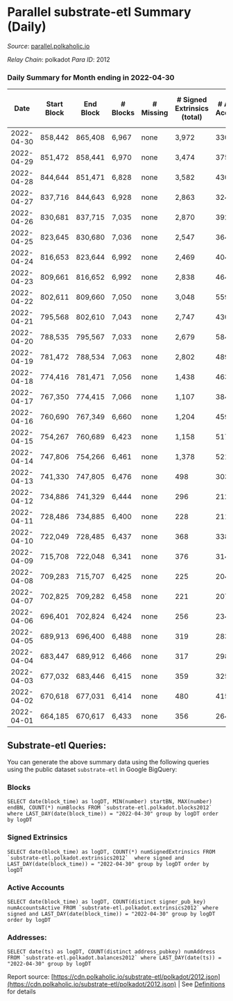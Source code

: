 # Parallel substrate-etl Summary (Daily)

_Source_: [parallel.polkaholic.io](https://parallel.polkaholic.io)

*Relay Chain*: polkadot
*Para ID*: 2012



### Daily Summary for Month ending in 2022-04-30


| Date | Start Block | End Block | # Blocks | # Missing | # Signed Extrinsics (total) | # Active Accounts | # Addresses with Balances | # Events | # Transfers | # XCM Transfers In | # XCM Transfers Out |
| ---- | ----------- | --------- | -------- | --------- | --------------------------- | ----------------- | ------------------------- | -------- | ----------- | ------------------ | ------------------- |
| 2022-04-30 | 858,442 | 865,408 | 6,967 | none  | 3,972 | 330 | 36,783 | 37,784 | 6,741 ($81,122.00) |   |   |
| 2022-04-29 | 851,472 | 858,441 | 6,970 | none  | 3,474 | 375 |  | 36,416 | 7,160 ($135,299.04) |   |   |
| 2022-04-28 | 844,644 | 851,471 | 6,828 | none  | 3,582 | 430 | 36,779 | 37,049 | 7,246 ($2,864,033.60) |   |   |
| 2022-04-27 | 837,716 | 844,643 | 6,928 | none  | 2,863 | 324 | 36,777 | 34,473 | 7,471 ($644,450.51) |   |   |
| 2022-04-26 | 830,681 | 837,715 | 7,035 | none  | 2,870 | 392 | 36,775 | 35,172 | 7,683 ($258,865.23) |   |   |
| 2022-04-25 | 823,645 | 830,680 | 7,036 | none  | 2,547 | 364 | 36,773 | 31,973 | 6,490 ($382,129.95) |   |   |
| 2022-04-24 | 816,653 | 823,644 | 6,992 | none  | 2,469 | 404 | 36,762 | 31,103 | 6,266 ($51,581.98) |   |   |
| 2022-04-23 | 809,661 | 816,652 | 6,992 | none  | 2,838 | 464 | 36,759 | 33,642 | 6,809 ($172,337.86) |   |   |
| 2022-04-22 | 802,611 | 809,660 | 7,050 | none  | 3,048 | 559 | 36,753 | 34,678 | 6,850 ($105,876.21) |   |   |
| 2022-04-21 | 795,568 | 802,610 | 7,043 | none  | 2,747 | 430 | 36,746 | 33,023 | 6,697 ($2,140,734.20) |   |   |
| 2022-04-20 | 788,535 | 795,567 | 7,033 | none  | 2,679 | 584 |  | 33,022 | 6,738 ($120,199.63) |   |   |
| 2022-04-19 | 781,472 | 788,534 | 7,063 | none  | 2,802 | 489 | 36,737 | 37,887 | 6,984 ($155,656.27) |   |   |
| 2022-04-18 | 774,416 | 781,471 | 7,056 | none  | 1,438 | 463 | 36,390 | 28,373 | 7,006 ($252,540.12) |   |   |
| 2022-04-17 | 767,350 | 774,415 | 7,066 | none  | 1,107 | 384 | 36,379 | 26,929 | 6,846 ($501,148.87) |   |   |
| 2022-04-16 | 760,690 | 767,349 | 6,660 | none  | 1,204 | 459 | 36,370 | 26,225 | 6,699 ($192,343.33) |   |   |
| 2022-04-15 | 754,267 | 760,689 | 6,423 | none  | 1,158 | 517 | 36,367 | 25,439 | 6,490 ($100,830.12) |   |   |
| 2022-04-14 | 747,806 | 754,266 | 6,461 | none  | 1,378 | 521 | 36,359 | 26,426 | 6,403 ($1,754,721.26) |   |   |
| 2022-04-13 | 741,330 | 747,805 | 6,476 | none  | 498 | 303 | 36,358 | 20,981 | 5,383 ($714,466.89) |   |   |
| 2022-04-12 | 734,886 | 741,329 | 6,444 | none  | 296 | 212 | 36,355 | 18,876 | 4,393 ($749,417.80) |   |   |
| 2022-04-11 | 728,486 | 734,885 | 6,400 | none  | 228 | 211 | 36,349 | 17,864 | 3,820 ($2,600,609.20) |   |   |
| 2022-04-10 | 722,049 | 728,485 | 6,437 | none  | 368 | 338 | 36,348 | 19,558 | 4,726 ($920,200.94) |   |   |
| 2022-04-09 | 715,708 | 722,048 | 6,341 | none  | 376 | 314 | 36,347 | 21,476 | 5,198 ($238,715.76) |   |   |
| 2022-04-08 | 709,283 | 715,707 | 6,425 | none  | 225 | 204 | 36,345 | 16,730 | 2,759 ($49.46) |   |   |
| 2022-04-07 | 702,825 | 709,282 | 6,458 | none  | 221 | 207 | 36,341 | 16,709 | 2,692 ($11,481.13) |   |   |
| 2022-04-06 | 696,401 | 702,824 | 6,424 | none  | 256 | 234 | 36,338 | 16,870 | 2,750 ($5.37) |   |   |
| 2022-04-05 | 689,913 | 696,400 | 6,488 | none  | 319 | 283 |  | 17,565 | 2,988 ($37.78) |   |   |
| 2022-04-04 | 683,447 | 689,912 | 6,466 | none  | 317 | 298 | 36,327 | 17,494 | 2,983 ($55.78) |   |   |
| 2022-04-03 | 677,032 | 683,446 | 6,415 | none  | 359 | 325 | 36,325 | 17,707 | 3,091 ($63.74) |   |   |
| 2022-04-02 | 670,618 | 677,031 | 6,414 | none  | 480 | 415 | 36,322 | 19,735 | 3,116 ($2,453.62) |   |   |
| 2022-04-01 | 664,185 | 670,617 | 6,433 | none  | 356 | 264 | 36,316 | 24,789 | 2,909 ($2,899.47) |   |   |

## Substrate-etl Queries:
You can generate the above summary data using the following queries using the public dataset `substrate-etl` in Google BigQuery:


### Blocks
```
SELECT date(block_time) as logDT, MIN(number) startBN, MAX(number) endBN, COUNT(*) numBlocks FROM `substrate-etl.polkadot.blocks2012`  where LAST_DAY(date(block_time)) = "2022-04-30" group by logDT order by logDT
```


### Signed Extrinsics
```
SELECT date(block_time) as logDT, COUNT(*) numSignedExtrinsics FROM `substrate-etl.polkadot.extrinsics2012`  where signed and LAST_DAY(date(block_time)) = "2022-04-30" group by logDT order by logDT
```


### Active Accounts
```
SELECT date(block_time) as logDT, COUNT(distinct signer_pub_key) numAccountsActive FROM `substrate-etl.polkadot.extrinsics2012` where signed and LAST_DAY(date(block_time)) = "2022-04-30" group by logDT order by logDT
```


### Addresses:
```
SELECT date(ts) as logDT, COUNT(distinct address_pubkey) numAddress FROM `substrate-etl.polkadot.balances2012` where LAST_DAY(date(ts)) = "2022-04-30" group by logDT
```



Report source: [https://cdn.polkaholic.io/substrate-etl/polkadot/2012.json](https://cdn.polkaholic.io/substrate-etl/polkadot/2012.json) | See [Definitions](/DEFINITIONS.md) for details
